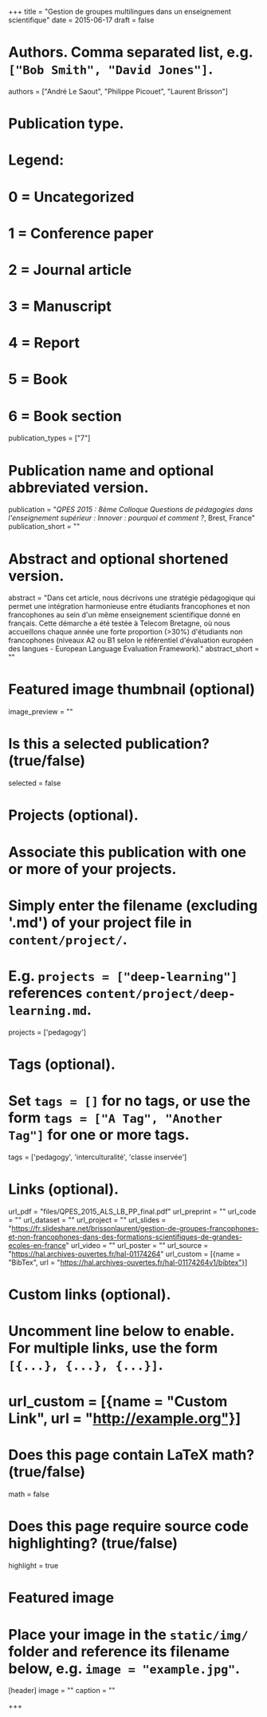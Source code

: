 +++
title = "Gestion de groupes multilingues dans un enseignement scientifique"
date = 2015-06-17
draft = false

# Authors. Comma separated list, e.g. `["Bob Smith", "David Jones"]`.
authors = ["André Le Saout", "Philippe Picouet", "Laurent Brisson"]

# Publication type.
# Legend:
# 0 = Uncategorized
# 1 = Conference paper
# 2 = Journal article
# 3 = Manuscript
# 4 = Report
# 5 = Book
# 6 = Book section
publication_types = ["7"]

# Publication name and optional abbreviated version.
publication = "*QPES 2015 : 8ème Colloque Questions de pédagogies dans l'enseignement supérieur : Innover : pourquoi et comment ?*, Brest, France"
publication_short = ""

# Abstract and optional shortened version.
abstract = "Dans cet article, nous décrivons une stratégie pédagogique qui permet une intégration harmonieuse entre étudiants francophones et non francophones au sein d'un même enseignement scientifique donné en français. Cette démarche a été testée à Telecom Bretagne, où nous accueillons chaque année une forte proportion (>30%) d'étudiants non francophones (niveaux A2 ou B1 selon le référentiel d'évaluation européen des langues - European Language Evaluation Framework)."
abstract_short = ""

# Featured image thumbnail (optional)
image_preview = ""

# Is this a selected publication? (true/false)
selected = false

# Projects (optional).
#   Associate this publication with one or more of your projects.
#   Simply enter the filename (excluding '.md') of your project file in `content/project/`.
#   E.g. `projects = ["deep-learning"]` references `content/project/deep-learning.md`.
projects = ['pedagogy']

# Tags (optional).
#   Set `tags = []` for no tags, or use the form `tags = ["A Tag", "Another Tag"]` for one or more tags.
tags = ['pedagogy', 'interculturalité', 'classe inservée']

# Links (optional).
url_pdf = "files/QPES_2015_ALS_LB_PP_final.pdf"
url_preprint = ""
url_code = ""
url_dataset = ""
url_project = ""
url_slides = "https://fr.slideshare.net/brissonlaurent/gestion-de-groupes-francophones-et-non-francophones-dans-des-formations-scientifiques-de-grandes-ecoles-en-france"
url_video = ""
url_poster = ""
url_source = "https://hal.archives-ouvertes.fr/hal-01174264"
url_custom = [{name = "BibTex", url = "https://hal.archives-ouvertes.fr/hal-01174264v1/bibtex"}]

# Custom links (optional).
#   Uncomment line below to enable. For multiple links, use the form `[{...}, {...}, {...}]`.
# url_custom = [{name = "Custom Link", url = "http://example.org"}]

# Does this page contain LaTeX math? (true/false)
math = false

# Does this page require source code highlighting? (true/false)
highlight = true

# Featured image
# Place your image in the `static/img/` folder and reference its filename below, e.g. `image = "example.jpg"`.
[header]
image = ""
caption = ""

+++
